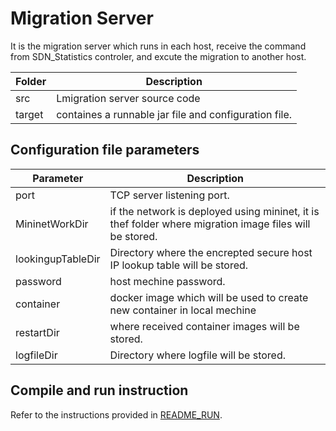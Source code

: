 # Migration Server
It is the migration server which runs in each host, receive the command from SDN_Statistics controler, and excute the migration to another host.

| Folder | Description |
| --- | --- |
| src | Lmigration server source code |
| target | containes a runnable jar file and configuration file. |

## Configuration file parameters

| Parameter | Description |
| --- | --- |
| port | TCP server listening port. |
| MininetWorkDir | if the network is deployed using mininet, it is thef folder where migration image files will be stored. |
| lookingupTableDir | Directory where the encrepted secure host IP lookup table will be stored. |
| password | host mechine password. |
| container | docker image which will be used to create new container in local mechine |
| restartDir | where received container images will be stored. |
| logfileDir | Directory where logfile will be stored. |

## Compile and run instruction
Refer to the instructions provided in [README_RUN](README_RUN.md]).
